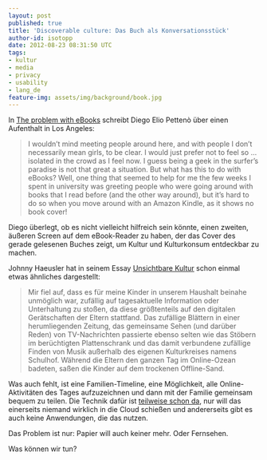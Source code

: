 ```yaml
---
layout: post
published: true
title: 'Discoverable culture: Das Buch als Konversationsstück'
author-id: isotopp
date: 2012-08-23 08:31:50 UTC
tags:
- kultur
- media
- privacy
- usability
- lang_de
feature-img: assets/img/background/book.jpg
---
```

In  [The problem with eBooks](http://blog.flameeyes.eu/2012/08/the-problem-with-ebooks)
schreibt Diego Elio Pettenò über einen Aufenthalt in Los Angeles: 

> I wouldn’t mind meeting people around here, and with people I don’t
> necessarily mean girls, to be clear.  I would just prefer not to feel so …
> isolated in the crowd as I feel now.  I guess being a geek in the surfer’s
> paradise is not that great a situation.  But what has this to do with
> eBooks?  Well, one thing that seemed to help for me the few weeks I spent
> in university was greeting people who were going around with books that I
> read before (and the other way around), but it’s hard to do so when you
> move around with an Amazon Kindle, as it shows no book cover!

Diego überlegt, ob es nicht vielleicht hilfreich sein könnte, einen zweiten,
äußeren Screen auf dem eBook-Reader zu haben, der das Cover des gerade
gelesenen Buches zeigt, um Kultur und Kulturkonsum entdeckbar zu machen.

Johnny Haeusler hat in seinem Essay 
[Unsichtbare Kultur](http://www.br.de/radio/bayern2/sendungen/zuendfunk/netz-kultur/netz/cloud_essay_haeusler100.html)
schon einmal etwas ähnliches dargestellt: 

> Mir fiel auf, dass es für meine Kinder in unserem Haushalt beinahe
> unmöglich war, zufällig auf tagesaktuelle Information oder Unterhaltung zu
> stoßen, da diese größtenteils auf den digitalen Gerätschaften der Eltern
> stattfand.  Das zufällige Blättern in einer herumliegenden Zeitung, das
> gemeinsame Sehen (und darüber Reden) von TV-Nachrichten passierte ebenso
> selten wie das Stöbern im berüchtigten Plattenschrank und das damit
> verbundene zufällige Finden von Musik außerhalb des eigenen Kulturkreises
> namens Schulhof.  Während die Eltern den ganzen Tag im Online-Ozean
> badeten, saßen die Kinder auf dem trockenen Offline-Sand.

Was auch fehlt, ist eine Familien-Timeline, eine Möglichkeit, alle
Online-Aktivitäten des Tages aufzuzeichnen und dann mit der Familie
gemeinsam bequem zu teilen.  Die Technik dafür ist 
[teilweise schon da](https://developers.google.com/+/history/), nur
will das einerseits niemand wirklich in die Cloud schießen und andererseits
gibt es auch keine Anwendungen, die das nutzen.

Das Problem ist nur: Papier will auch keiner mehr. Oder Fernsehen.

Was können wir tun?
